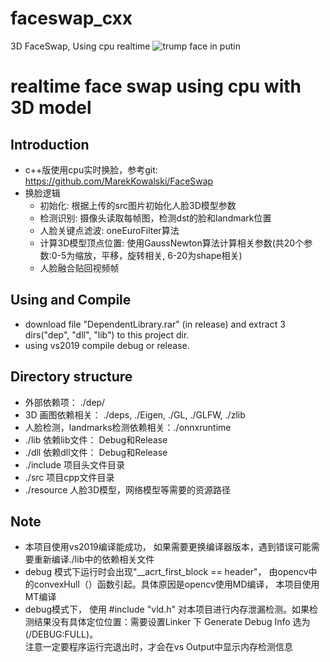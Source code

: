 # faceswap_cxx
3D FaceSwap, Using cpu realtime
![trump face in putin ](https://github.com/Dian-Yi/faceswap_cxx/blob/main/demo/putin2trump.gif)
# realtime face swap using cpu with 3D model

## Introduction
- c++版使用cpu实时换脸，参考git: https://github.com/MarekKowalski/FaceSwap
- 换脸逻辑
  - 初始化: 根据上传的src图片初始化人脸3D模型参数
  - 检测识别: 摄像头读取每帧图，检测dst的脸和landmark位置
  - 人脸关键点滤波: oneEuroFilter算法
  - 计算3D模型顶点位置: 使用GaussNewton算法计算相关参数(共20个参数:0-5为缩放，平移，旋转相关, 6-20为shape相关)
  - 人脸融合贴回视频帧
## Using and Compile
- download file "DependentLibrary.rar" (in release) and extract 3 dirs("dep", "dll", "lib") to this project dir.
- using vs2019 compile debug or release.
## Directory structure
- 外部依赖项：                    ./dep/
- 3D 画图依赖相关：               ./deps, ./Eigen, ./GL, ./GLFW, ./zlib
- 人脸检测，landmarks检测依赖相关：./onnxruntime
- ./lib       依赖lib文件： Debug和Release
- ./dll       依赖dll文件： Debug和Release
- ./include   项目头文件目录
- ./src       项目cpp文件目录
- ./resource  人脸3D模型，网络模型等需要的资源路径

## Note
- 本项目使用vs2019编译能成功， 如果需要更换编译器版本，遇到错误可能需要重新编译./lib中的依赖相关文件
- debug 模式下运行时会出现"__acrt_first_block == header"， 由opencv中的convexHull（）函数引起。具体原因是opencv使用MD编译， 本项目使用MT编译
- debug模式下， 使用 #include "vld.h" 对本项目进行内存泄漏检测。如果检测结果没有具体定位位置：需要设置Linker 下 Generate Debug Info 选为(/DEBUG:FULL)。\
注意一定要程序运行完退出时，才会在vs Output中显示内存检测信息
